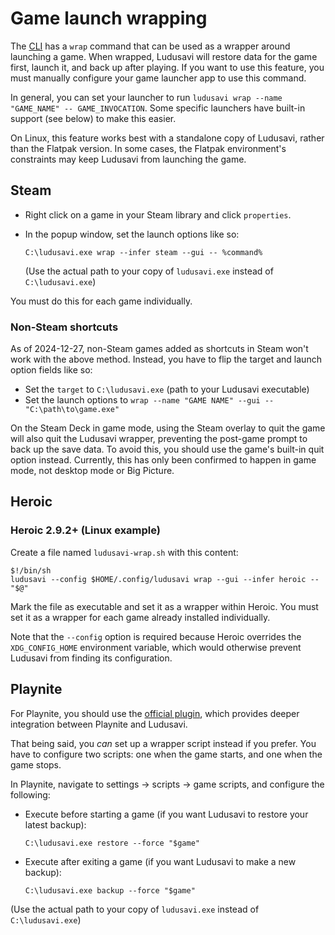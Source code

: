 # Game launch wrapping

The [CLI](/docs/help/command-line.md) has a `wrap` command that can be used as a wrapper around launching a game.
When wrapped, Ludusavi will restore data for the game first, launch it, and back up after playing.
If you want to use this feature, you must manually configure your game launcher app to use this command.

In general, you can set your launcher to run `ludusavi wrap --name "GAME_NAME" -- GAME_INVOCATION`.
Some specific launchers have built-in support (see below) to make this easier.

On Linux, this feature works best with a standalone copy of Ludusavi,
rather than the Flatpak version.
In some cases, the Flatpak environment's constraints may keep Ludusavi from launching the game.

## Steam

- Right click on a game in your Steam library and click `properties`.
- In the popup window, set the launch options like so:

  `C:\ludusavi.exe wrap --infer steam --gui -- %command%`

  (Use the actual path to your copy of `ludusavi.exe` instead of `C:\ludusavi.exe`)

You must do this for each game individually.

### Non-Steam shortcuts

As of 2024-12-27,
non-Steam games added as shortcuts in Steam won't work with the above method.
Instead, you have to flip the target and launch option fields like so:

- Set the `target` to `C:\ludusavi.exe` (path to your Ludusavi executable)
- Set the launch options to `wrap --name "GAME NAME" --gui -- "C:\path\to\game.exe"`

On the Steam Deck in game mode,
using the Steam overlay to quit the game will also quit the Ludusavi wrapper,
preventing the post-game prompt to back up the save data.
To avoid this, you should use the game's built-in quit option instead.
Currently, this has only been confirmed to happen in game mode, not desktop mode or Big Picture.

## Heroic

### Heroic 2.9.2+ (Linux example)

Create a file named `ludusavi-wrap.sh` with this content:

```
$!/bin/sh
ludusavi --config $HOME/.config/ludusavi wrap --gui --infer heroic -- "$@"
```

Mark the file as executable and set it as a wrapper within Heroic.
You must set it as a wrapper for each game already installed individually.

Note that the `--config` option is required because Heroic overrides the `XDG_CONFIG_HOME` environment variable,
which would otherwise prevent Ludusavi from finding its configuration.

## Playnite

For Playnite, you should use the [official plugin](https://github.com/mtkennerly/ludusavi-playnite),
which provides deeper integration between Playnite and Ludusavi.

That being said, you _can_ set up a wrapper script instead if you prefer.
You have to configure two scripts:
one when the game starts, and one when the game stops.

In Playnite, navigate to settings -> scripts -> game scripts,
and configure the following:

- Execute before starting a game
  (if you want Ludusavi to restore your latest backup):
  ```
  C:\ludusavi.exe restore --force "$game"
  ```
- Execute after exiting a game
  (if you want Ludusavi to make a new backup):
  ```
  C:\ludusavi.exe backup --force "$game"
  ```

(Use the actual path to your copy of `ludusavi.exe` instead of `C:\ludusavi.exe`)
